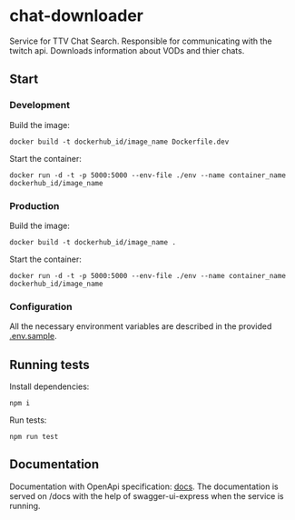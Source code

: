 # chat-downloader

Service for TTV Chat Search. Responsible for communicating with the twitch api. Downloads information about VODs and thier chats.

## Start

### Development

Build the image:

```shell
docker build -t dockerhub_id/image_name Dockerfile.dev
```

Start the container:

```shell
docker run -d -t -p 5000:5000 --env-file ./env --name container_name dockerhub_id/image_name
```

### Production

Build the image:

```shell
docker build -t dockerhub_id/image_name .
```

Start the container:

```shell
docker run -d -t -p 5000:5000 --env-file ./env --name container_name dockerhub_id/image_name
```

### Configuration

All the necessary environment variables are described in the provided [.env.sample](./.env.sample).

## Running tests

Install dependencies:

```shell
npm i
```

Run tests:

```shell
npm run test
```

## Documentation

Documentation with OpenApi specification: [docs](./documentation.yaml). The documentation is served on /docs with the help of swagger-ui-express when the service is running.
